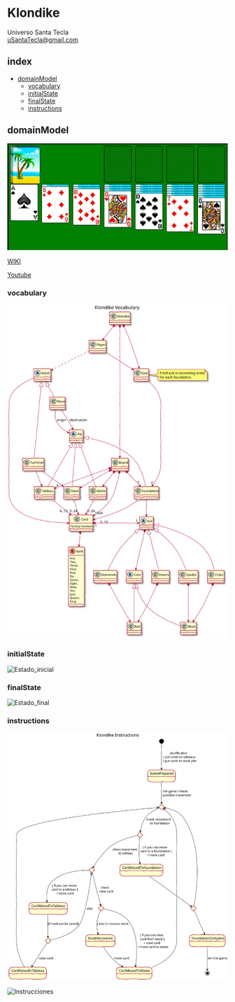 # Klondike
Universo Santa Tecla  
[uSantaTecla@gmail.com](mailto:uSantaTecla@gmail.com)  

## index

* [domainModel](#domainModel)  
    * [vocabulary](#vocabulary)  
    * [initialState](#initialState)  
    * [finalState](#finalState)
    * [instructions](#instructions)  

## domainModel  
  
![klondike](../game-klondike/docs/images/klondike.png)  

[WIKI](https://es.wikipedia.org/wiki/Solitario_de_cartas)

[Youtube](https://www.youtube.com/watch?v=yjgQXcFVBQY)


### vocabulary

![Vocabulario](./docs/images/klondike--vocabulary.svg)  
  
### initialState  
  
![Estado_inicial](./docs/images/klondike--initial-state.puml)  
  
### finalState 

![Estado_final](./docs/images/klondike--final-state.puml)  
  
### instructions  
  
![Instrucciones](./docs/images/klondike--instructions.svg)  
  
![Instrucciones]()  
  
